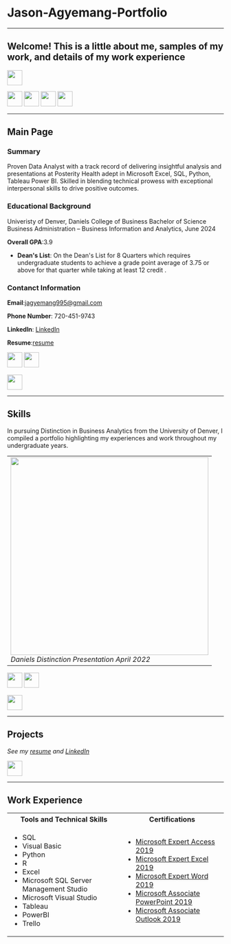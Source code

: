 # Jason-Agyemang-Portfolio

<a name="top"></a>
<hr>

## Welcome! This is a little about me, samples of my work, and details of my work experience
[<img src="https://user-images.githubusercontent.com/91146906/162140860-bfb69654-5603-49bd-a7a1-a836ab1c772c.svg" height="35"/>](#mainpage)

[<img src="https://user-images.githubusercontent.com/91146906/152290724-72946642-3e58-4ba3-b5b8-b687628526b1.svg" height="35"/>](#skills)
[<img src="https://user-images.githubusercontent.com/91146906/152290724-72946642-3e58-4ba3-b5b8-b687628526b1.svg" height="35"/>](#projects)
[<img src="https://user-images.githubusercontent.com/91146906/162140921-207cd392-cfe5-40e6-a84e-0a16e19e405a.svg" height="35"/>](#workexperience)
[<img src="https://user-images.githubusercontent.com/91146906/152290724-72946642-3e58-4ba3-b5b8-b687628526b1.svg" height="35"/>](#leadership&communityinvolvement)


<a name="mainpage"></a>
<hr>

## Main Page

### Summary
Proven Data Analyst with a track record of delivering insightful analysis and presentations at Posterity Health adept in Microsoft Excel, SQL, Python, Tableau Power BI. Skilled in blending technical prowess with exceptional interpersonal skills to drive positive outcomes.


### Educational Background
Univeristy of Denver, Daniels College of Business
Bachelor of Science Business Administration – Business Information and Analytics, June 2024

<b>Overall GPA</b>:3.9

<ul>
  <li><b> Dean's List</b>: On the Dean's List for 8 Quarters which requires undergraduate students to achieve a grade point average of 3.75 or above for that quarter while taking at least 12 credit .</li>
  
</ul>

### Contanct Information
<b>Email</b>:jagyemang995@gmail.com

<b>Phone Number</b>: 720-451-9743

<b>LinkedIn</b>: [LinkedIn](https://www.linkedin.com/in/jasonagyemang/)</i>

<b>Resume</b>:[resume](/HannahMcDonaldResume.pdf)

[<img src="https://user-images.githubusercontent.com/91146906/152291436-225cf6f7-2fb4-4c9c-b6bd-96a5010d3db7.svg" height="35"/>](#top)
[<img src="https://user-images.githubusercontent.com/91146906/163692713-13e3fdac-bef7-47f0-85d3-6c98086204cf.svg" height="35"/>](https://www.youtube.com/watch?v=Wo9jiR-w170)

[<img src="https://user-images.githubusercontent.com/91146906/152072378-b0168a2d-e85c-47c6-a272-fcfb3f6a44ae.svg" height="35"/>](#top)

<a name="skills"></a>
<hr>

## Skills
In pursuing Distinction in Business Analytics from the University of Denver, I compiled a portfolio highlighting my experiences and work throughout my undergraduate years. 

<table>
  <tr>
    <td>
      <img src="https://user-images.githubusercontent.com/91146906/163692219-efc3d673-751e-4734-8667-21a3aae17f44.jpg" height="460">
      <br><i>Daniels Distinction Presentation April 2022</i>
      </td>
  </tr>
</table>

[<img src="https://user-images.githubusercontent.com/91146906/162140860-bfb69654-5603-49bd-a7a1-a836ab1c772c.svg" height="35"/>](#top)
[<img src="https://user-images.githubusercontent.com/91146906/163692713-13e3fdac-bef7-47f0-85d3-6c98086204cf.svg" height="35"/>](https://www.youtube.com/watch?v=Wo9jiR-w170)

[<img src="https://user-images.githubusercontent.com/91146906/152072378-b0168a2d-e85c-47c6-a272-fcfb3f6a44ae.svg" height="35"/>](#top)

<a name="projects"></a>
<hr>

## Projects
<i>See my [resume](/HannahMcDonaldResume.pdf) and [LinkedIn](https://www.linkedin.com/in/hannah-m-mcdonald/)</i>

[<img src="https://user-images.githubusercontent.com/91146906/162140860-bfb69654-5603-49bd-a7a1-a836ab1c772c.svg" height="35"/>](#top)

<a name="workexperience"></a>
<hr>

## Work Experience

<table>
  <tr>
    <th>Tools and Technical Skills</th>
    <th>Certifications</th>
  </tr>
  <tr>
    <td>
     <ul>
        <li>SQL</li>
        <li>Visual Basic</li>
        <li>Python</li>
        <li>R</li>
        <li>Excel</li>
        <li>Microsoft SQL Server Management Studio</li>
        <li>Microsoft Visual Studio</li>
        <li>Tableau</li>
       <li>PowerBI</li>
        <li>Trello</li>
      </ul>
    </td>
    <td>
     <ul>
        <li><a href = "https://www.credly.com/badges/e654fce3-19be-40b3-9347-228eea2ce3a1/public_url">Microsoft Expert Access 2019</a></li>
        <li><a href = "https://www.credly.com/badges/23f6c6da-fbcd-4a01-bedc-2f9ca4e5a540/public_url">Microsoft Expert Excel 2019</a></li>
        <li><a href = "https://www.credly.com/badges/ac1cb133-b395-4a61-a71c-8fd6ea908771/public_url">Microsoft Expert Word 2019</a></li>
        <li><a href = "https://www.credly.com/badges/e1f089c5-e148-4a30-9dc3-b6551e873dd8/public_url">Microsoft Associate PowerPoint 2019</a></li>
       <li><a href = "https://www.credly.com/badges/7204aaa1-f592-4582-bc1c-7444f5d49cba/public_url">Microsoft Associate Outlook 2019</a></li>
      </ul>
    </td>
 
